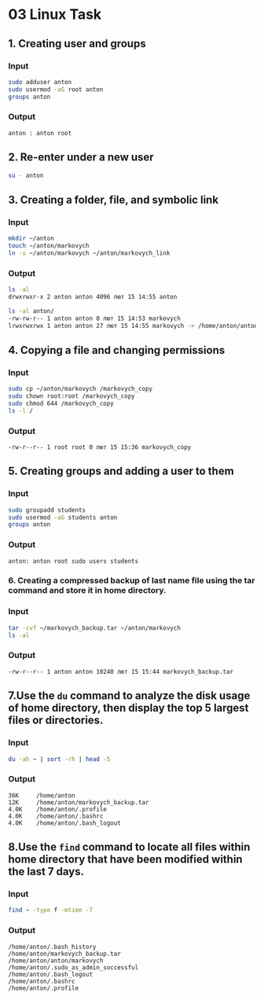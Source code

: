 # 03 Linux Task

## **1. Creating user and groups**

### Input
```bash
sudo adduser anton
sudo usermod -aG root anton
groups anton
```
### Output 
```
anton : anton root
```
## **2. Re-enter under a new user**

```bash
su - anton
```

## **3. Creating a folder, file, and symbolic link**

### Input
```bash
mkdir ~/anton
touch ~/anton/markovych
ln -s ~/anton/markovych ~/anton/markovych_link
```
### Output 
```bash
ls -al 
drwxrwxr-x 2 anton anton 4096 лют 15 14:55 anton

ls -al anton/
-rw-rw-r-- 1 anton anton 0 лют 15 14:53 markovych
lrwxrwxrwx 1 anton anton 27 лют 15 14:55 markovych -> /home/anton/anton/markovych
```
## **4. Copying a file and changing permissions**
### Input
```bash
sudo cp ~/anton/markovych /markovych_copy
sudo chown root:root /markovych_copy
sudo chmod 644 /markovych_copy
ls -l /
```
### Output
```
-rw-r--r-- 1 root root 0 лют 15 15:36 markovych_copy

```
## **5. Creating groups and adding a user to them**
### Input
```bash
sudo groupadd students
sudo usermod -aG students anton
groups anton
``` 
### Output
```
anton: anton root sudo users students
```
### **6. Creating a compressed backup of last name file using the tar command and store it in home directory.**
### Input
```bash
tar -cvf ~/markovych_backup.tar ~/anton/markovych
ls -al
```
### Output
```
-rw-r--r-- 1 anton anton 10240 лют 15 15:44 markovych_backup.tar
```
## **7.Use the ```du``` command to analyze the disk usage of home directory, then display the top 5 largest files or directories.**
### Input
```bash
du -ah ~ | sort -rh | head -5
```
### Output
```
36K     /home/anton
12K     /home/anton/markovych_backup.tar
4.0K    /home/anton/.profile
4.0K    /home/anton/.bashrc
4.0K    /home/anton/.bash_logout
```
## **8.Use the ```find``` command to locate all files within home directory that have been modified within the last 7 days.**
### Input
```bash
find ~ -type f -mtime -7
```
### Output
```
/home/anton/.bash_history
/home/anton/markovych_backup.tar
/home/anton/anton/markovych
/home/anton/.sudo_as_admin_soccessful
/home/anton/.bash_logout
/home/anton/.bashrc
/home/anton/.profile
```
